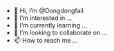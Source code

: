 - 👋 Hi, I’m @Dongdongfail
- 👀 I’m interested in ...
- 🌱 I’m currently learning ...
- 💞️ I’m looking to collaborate on ...
- 📫 How to reach me ...

<!---
Dongdongfail/Dongdongfail is a ✨ special ✨ repository because its `README.md` (this file) appears on your GitHub profile.
You can click the Preview link to take a look at your changes.
--->
